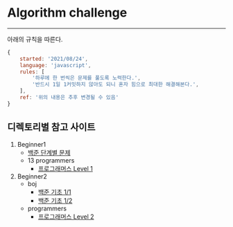 # Algorithm challenge

---

아래의 규칙을 따른다.

```javascript
{
    started: '2021/08/24',
    language: 'javascript',
    rules: [
        '하루에 한 번씩은 문제를 풀도록 노력한다.',
        '반드시 1일 1커밋하지 않아도 되니 혼자 힘으로 최대한 해결해본다.',
    ],
    ref: '위의 내용은 추후 변경될 수 있음'
}
```

## 디렉토리별 참고 사이트

1. Beginner1
    - [백준 단계별 문제](https://www.acmicpc.net/step)
    - 13 programmers
        - [프로그래머스 Level 1](https://programmers.co.kr/learn/challenges)
2. Beginner2
    - boj
        - [백준 기초 1/1](https://code.plus/course/41)
        - [백준 기초 1/2](https://code.plus/course/42)
    - programmers
        - [프로그래머스 Level 2](https://programmers.co.kr/learn/challenges)
